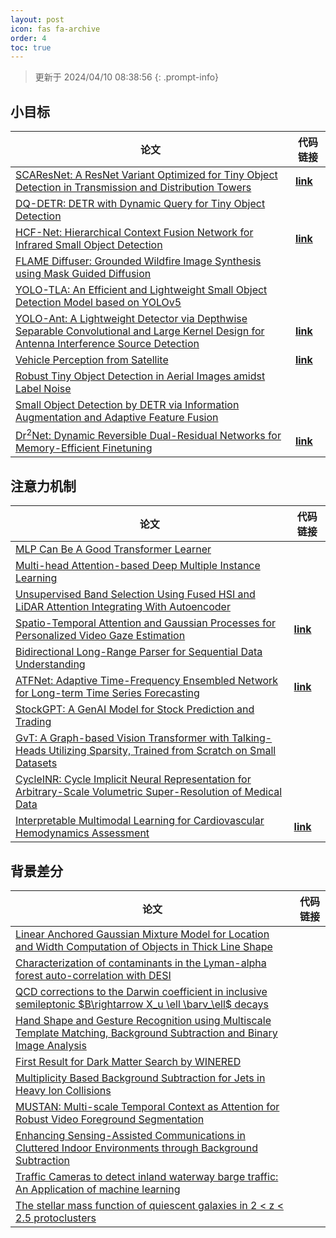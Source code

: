 ```yaml
---
layout: post
icon: fas fa-archive
order: 4
toc: true
---
```


> 更新于 2024/04/10 08:38:56
{: .prompt-info}

## 小目标

| 论文 | 代码链接 |
| --- | --- |
| [SCAResNet: A ResNet Variant Optimized for Tiny Object Detection in Transmission and Distribution Towers](http://arxiv.org/abs/2404.04179v1) | [**link**](https://github.com/lisavilalee/scaresnet_mmdet) |
| [DQ-DETR: DETR with Dynamic Query for Tiny Object Detection](http://arxiv.org/abs/2404.03507v1) |  |
| [HCF-Net: Hierarchical Context Fusion Network for Infrared Small Object Detection](http://arxiv.org/abs/2403.10778v1) | [**link**](https://github.com/zhengshuchen/hcfnet) |
| [FLAME Diffuser: Grounded Wildfire Image Synthesis using Mask Guided Diffusion](http://arxiv.org/abs/2403.03463v1) |  |
| [YOLO-TLA: An Efficient and Lightweight Small Object Detection Model based on YOLOv5](http://arxiv.org/abs/2402.14309v1) |  |
| [YOLO-Ant: A Lightweight Detector via Depthwise Separable Convolutional and Large Kernel Design for Antenna Interference Source Detection](http://arxiv.org/abs/2402.12641v1) | [**link**](https://github.com/scnu-rislab/yolo-ant) |
| [Vehicle Perception from Satellite](http://arxiv.org/abs/2402.00703v1) | [**link**](https://github.com/chenxi1510/vehicle-perception-from-satellite-videos) |
| [Robust Tiny Object Detection in Aerial Images amidst Label Noise](http://arxiv.org/abs/2401.08056v1) |  |
| [Small Object Detection by DETR via Information Augmentation and Adaptive Feature Fusion](http://arxiv.org/abs/2401.08017v1) |  |
| [Dr$^2$Net: Dynamic Reversible Dual-Residual Networks for Memory-Efficient Finetuning](http://arxiv.org/abs/2401.04105v2) | [**link**](https://github.com/coolbay/Dr2Net) |

## 注意力机制

| 论文 | 代码链接 |
| --- | --- |
| [MLP Can Be A Good Transformer Learner](http://arxiv.org/abs/2404.05657v1) |  |
| [Multi-head Attention-based Deep Multiple Instance Learning](http://arxiv.org/abs/2404.05362v1) |  |
| [Unsupervised Band Selection Using Fused HSI and LiDAR Attention Integrating With Autoencoder](http://arxiv.org/abs/2404.05258v1) |  |
| [Spatio-Temporal Attention and Gaussian Processes for Personalized Video Gaze Estimation](http://arxiv.org/abs/2404.05215v1) | [**link**](https://github.com/jswati31/stage) |
| [Bidirectional Long-Range Parser for Sequential Data Understanding](http://arxiv.org/abs/2404.05210v1) |  |
| [ATFNet: Adaptive Time-Frequency Ensembled Network for Long-term Time Series Forecasting](http://arxiv.org/abs/2404.05192v1) | [**link**](https://github.com/yhyhyhyhyhy/atfnet) |
| [StockGPT: A GenAI Model for Stock Prediction and Trading](http://arxiv.org/abs/2404.05101v1) |  |
| [GvT: A Graph-based Vision Transformer with Talking-Heads Utilizing Sparsity, Trained from Scratch on Small Datasets](http://arxiv.org/abs/2404.04924v1) |  |
| [CycleINR: Cycle Implicit Neural Representation for Arbitrary-Scale Volumetric Super-Resolution of Medical Data](http://arxiv.org/abs/2404.04878v1) |  |
| [Interpretable Multimodal Learning for Cardiovascular Hemodynamics Assessment](http://arxiv.org/abs/2404.04718v1) | [**link**](https://github.com/prasunc/hemodynamics) |

## 背景差分

| 论文 | 代码链接 |
| --- | --- |
| [Linear Anchored Gaussian Mixture Model for Location and Width Computation of Objects in Thick Line Shape](http://arxiv.org/abs/2404.03043v2) |  |
| [Characterization of contaminants in the Lyman-alpha forest auto-correlation with DESI](http://arxiv.org/abs/2404.03003v1) |  |
| [QCD corrections to the Darwin coefficient in inclusive semileptonic $B\rightarrow X_u \ell \barν_\ell$ decays](http://arxiv.org/abs/2402.13805v2) |  |
| [Hand Shape and Gesture Recognition using Multiscale Template Matching, Background Subtraction and Binary Image Analysis](http://arxiv.org/abs/2402.09663v1) |  |
| [First Result for Dark Matter Search by WINERED](http://arxiv.org/abs/2402.07976v1) |  |
| [Multiplicity Based Background Subtraction for Jets in Heavy Ion Collisions](http://arxiv.org/abs/2402.10945v1) |  |
| [MUSTAN: Multi-scale Temporal Context as Attention for Robust Video Foreground Segmentation](http://arxiv.org/abs/2402.00918v1) |  |
| [Enhancing Sensing-Assisted Communications in Cluttered Indoor Environments through Background Subtraction](http://arxiv.org/abs/2401.05763v1) |  |
| [Traffic Cameras to detect inland waterway barge traffic: An Application of machine learning](http://arxiv.org/abs/2401.03070v1) |  |
| [The stellar mass function of quiescent galaxies in 2 < z < 2.5 protoclusters](http://arxiv.org/abs/2312.12380v1) |  |

